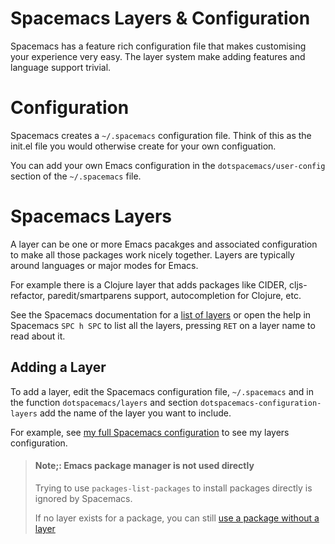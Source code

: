 # Spacemacs Layers & Configuration

Spacemacs has a feature rich configuration file that makes customising your experience very easy.  The layer system make adding features and language support trivial.

# Configuration

Spacemacs creates a `~/.spacemacs` configuration file.  Think of this as the init.el file you would otherwise create for your own configuation.

You can add your own Emacs configuration in the `dotspacemacs/user-config` section of the `~/.spacemacs` file.


# Spacemacs Layers

A layer can be one or more Emacs pacakges and associated configuration to make all those packages work nicely together.  Layers are typically around languages or major modes for Emacs.

For example there is a Clojure layer that adds packages like CIDER, cljs-refactor, paredit/smartparens support, autocompletion for Clojure, etc.

See the Spacemacs documentation for a [list of layers](http://spacemacs.org/layers/LAYERS.html) or open the help in Spacemacs `SPC h SPC` to list all the layers, pressing `RET` on a layer name to read about it.


## Adding a Layer

To add a layer, edit the Spacemacs configuration file, `~/.spacemacs` and in the function `dotspacemacs/layers` and section `dotspacemacs-configuration-layers` add the name of the layer you want to include.

For example, see [my full Spacemacs configuration](https://gist.github.com/jr0cket/) to see my layers configuration.

> #### Note;: Emacs package manager is not used directly
> Trying to use `packages-list-packages` to install packages directly is ignored by Spacemacs.
>
> If no layer exists for a package, you can still [use a package without a layer](http://spacemacs.org/doc/DOCUMENTATION.html#without-a-layer)
